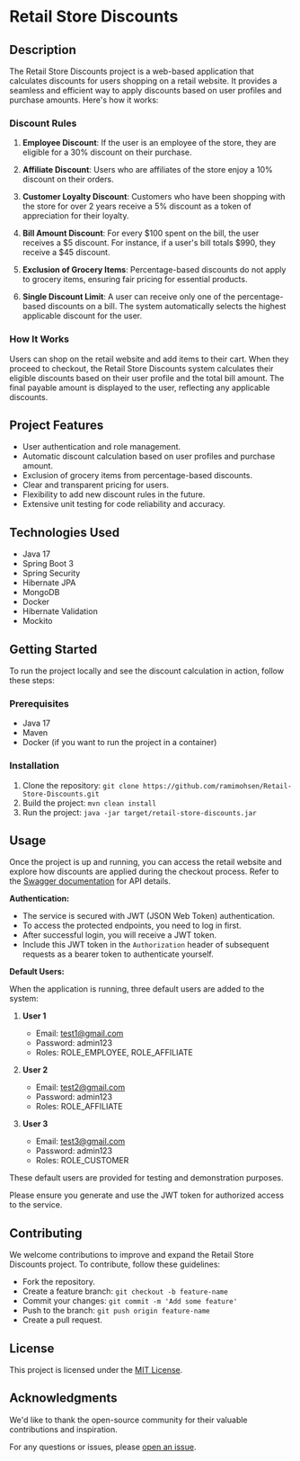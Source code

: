 # Retail Store Discounts

## Description

The Retail Store Discounts project is a web-based application that calculates discounts for users shopping on a retail
website. It provides a seamless and efficient way to apply discounts based on user profiles and purchase amounts. Here's
how it works:

### Discount Rules

1. **Employee Discount**: If the user is an employee of the store, they are eligible for a 30% discount on their
   purchase.

2. **Affiliate Discount**: Users who are affiliates of the store enjoy a 10% discount on their orders.

3. **Customer Loyalty Discount**: Customers who have been shopping with the store for over 2 years receive a 5% discount
   as a token of appreciation for their loyalty.

4. **Bill Amount Discount**: For every $100 spent on the bill, the user receives a $5 discount. For instance, if a
   user's bill totals $990, they receive a $45 discount.

5. **Exclusion of Grocery Items**: Percentage-based discounts do not apply to grocery items, ensuring fair pricing for
   essential products.

6. **Single Discount Limit**: A user can receive only one of the percentage-based discounts on a bill. The system
   automatically selects the highest applicable discount for the user.

### How It Works

Users can shop on the retail website and add items to their cart. When they proceed to checkout, the Retail Store
Discounts system calculates their eligible discounts based on their user profile and the total bill amount. The final
payable amount is displayed to the user, reflecting any applicable discounts.

## Project Features

- User authentication and role management.
- Automatic discount calculation based on user profiles and purchase amount.
- Exclusion of grocery items from percentage-based discounts.
- Clear and transparent pricing for users.
- Flexibility to add new discount rules in the future.
- Extensive unit testing for code reliability and accuracy.

## Technologies Used

- Java 17
- Spring Boot 3
- Spring Security
- Hibernate JPA
- MongoDB
- Docker
- Hibernate Validation
- Mockito

## Getting Started

To run the project locally and see the discount calculation in action, follow these steps:

### Prerequisites

- Java 17
- Maven
- Docker (if you want to run the project in a container)

### Installation

1. Clone the repository: `git clone https://github.com/ramimohsen/Retail-Store-Discounts.git`
2. Build the project: `mvn clean install`
3. Run the project: `java -jar target/retail-store-discounts.jar`

## Usage

Once the project is up and running, you can access the retail website and explore how discounts are applied during the
checkout process. Refer to the [Swagger documentation](http://localhost:8080/swagger-ui/index.html#/) for API details.

**Authentication:**

- The service is secured with JWT (JSON Web Token) authentication.
- To access the protected endpoints, you need to log in first.
- After successful login, you will receive a JWT token.
- Include this JWT token in the `Authorization` header of subsequent requests as a bearer token to authenticate
  yourself.

**Default Users:**

When the application is running, three default users are added to the system:

1. **User 1**
    - Email: test1@gmail.com
    - Password: admin123
    - Roles: ROLE_EMPLOYEE, ROLE_AFFILIATE

2. **User 2**
    - Email: test2@gmail.com
    - Password: admin123
    - Roles: ROLE_AFFILIATE

3. **User 3**
    - Email: test3@gmail.com
    - Password: admin123
    - Roles: ROLE_CUSTOMER

These default users are provided for testing and demonstration purposes.

Please ensure you generate and use the JWT token for authorized access to the service.

## Contributing

We welcome contributions to improve and expand the Retail Store Discounts project. To contribute, follow these
guidelines:

- Fork the repository.
- Create a feature branch: `git checkout -b feature-name`
- Commit your changes: `git commit -m 'Add some feature'`
- Push to the branch: `git push origin feature-name`
- Create a pull request.

## License

This project is licensed under the [MIT License]().

## Acknowledgments

We'd like to thank the open-source community for their valuable contributions and inspiration.

For any questions or issues, please [open an issue](https://github.com/ramimohsen/Retail-Store-Discounts/issues).
